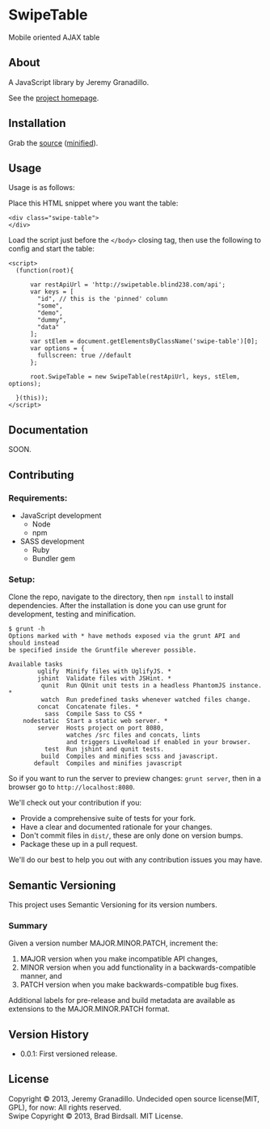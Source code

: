 # SwipeTable

Mobile oriented AJAX table

## About

A JavaScript library by Jeremy Granadillo.

See the [project homepage](http://swipetable.blind238.com).

## Installation

<!-- Using Bower:

    bower install SwipeTable

Or -->
Grab the [source](https://github.com/blind238/SwipeTable/dist/SwipeTable.js) ([minified](https://github.com/blind238/SwipeTable/dist/SwipeTable.min.js)).

## Usage

Usage is as follows:

Place this HTML snippet where you want the table:

    <div class="swipe-table">
    </div>

Load the script just before the `</body>` closing tag, then use the following to config and start the table:

    <script>
      (function(root){

          var restApiUrl = 'http://swipetable.blind238.com/api';
          var keys = [
            "id", // this is the 'pinned' column
            "some",
            "demo",
            "dummy",
            "data"
          ];
          var stElem = document.getElementsByClassName('swipe-table')[0];
          var options = {
            fullscreen: true //default
          };

          root.SwipeTable = new SwipeTable(restApiUrl, keys, stElem, options);

      }(this));
    </script>
<!-- For advanced usage, see the documentation. -->

## Documentation

SOON.

## Contributing

### Requirements:

* JavaScript development
    * Node
    * npm
* SASS development
    *  Ruby
    *  Bundler gem

### Setup:
Clone the repo, navigate to the directory, then `npm install` to install dependencies. After the installation is done you can use grunt for development, testing and minification.

    $ grunt -h
    Options marked with * have methods exposed via the grunt API and should instead
    be specified inside the Gruntfile wherever possible.

    Available tasks
            uglify  Minify files with UglifyJS. *
            jshint  Validate files with JSHint. *
             qunit  Run QUnit unit tests in a headless PhantomJS instance. *
             watch  Run predefined tasks whenever watched files change.
            concat  Concatenate files. *
              sass  Compile Sass to CSS *
        nodestatic  Start a static web server. *
            server  Hosts project on port 8080,
                    watches /src files and concats, lints
                    and triggers LiveReload if enabled in your browser.
              test  Run jshint and qunit tests.
             build  Compiles and minifies scss and javascript.
           default  Compiles and minifies javascript

So if you want to run the server to preview changes: `grunt server`, then in a browser go to `http://localhost:8080`.

We'll check out your contribution if you:

* Provide a comprehensive suite of tests for your fork.
* Have a clear and documented rationale for your changes.
* Don't commit files in `dist/`, these are only done on version bumps.
* Package these up in a pull request.

We'll do our best to help you out with any contribution issues you may have.

## Semantic Versioning
This project uses Semantic Versioning for its version numbers.
### Summary

Given a version number MAJOR.MINOR.PATCH, increment the:

1. MAJOR version when you make incompatible API changes,
2. MINOR version when you add functionality in a backwards-compatible manner, and
3. PATCH version when you make backwards-compatible bug fixes.

Additional labels for pre-release and build metadata are available as extensions to the MAJOR.MINOR.PATCH format.

## Version History

* 0.0.1: First versioned release.

## License

Copyright © 2013, Jeremy Granadillo. Undecided open source license(MIT, GPL), for now: All rights reserved.  
Swipe Copyright © 2013, Brad Birdsall. MIT License.